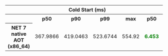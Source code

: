 <table class="table-bordered"><tr><th colspan="1" style="horizontal-align : middle;text-align:center;"></th><th colspan="4" style="horizontal-align : middle;text-align:center;">Cold Start (ms)</th><th colspan="4" style="horizontal-align : middle;text-align:center;">Warm Start (ms)</th></tr> <tr><th></th><th scope="col">p50</th><th scope="col">p90</th><th scope="col">p99</th><th scope="col">max</th><th scope="col">p50</th><th scope="col">p90</th><th scope="col">p99</th><th scope="col">max</th> </tr><tr><th>NET 7 native AOT (x86_64)</th><td>367.9866</td><td>419.0463</td><td>523.6744</td><td>554.92</td><td><b style="color: green">6.453</b></td><td><b style="color: green">11.272</b></td><td><b style="color: green">30.763</b></td><td>69.79</td></tr></table>